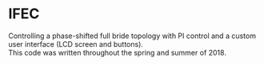 # IFEC
Controlling a phase-shifted full bride topology with PI control and a custom user interface (LCD screen and buttons). <br/> This code was written throughout the spring and summer of 2018.
